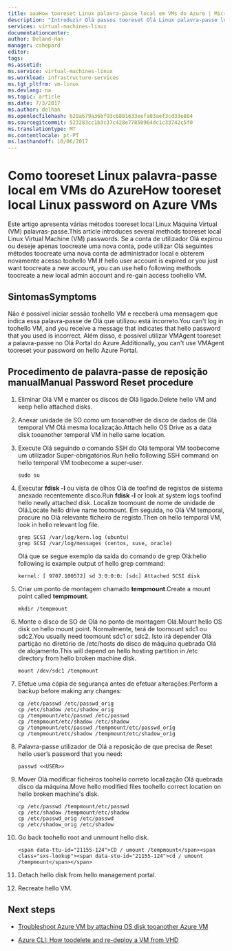 ```yaml
---
title: aaaHow tooreset Linux palavra-passe local em VMs do Azure | Microsoft Docs
description: "Introduzir Olá passos tooreset Olá Linux palavra-passe local na VM do Azure"
services: virtual-machines-linux
documentationcenter: 
author: Deland-Han
manager: cshepard
editor: 
tags: 
ms.assetid: 
ms.service: virtual-machines-linux
ms.workload: infrastructure-services
ms.tgt_pltfrm: vm-linux
ms.devlang: na
ms.topic: article
ms.date: 7/3/2017
ms.author: delhan
ms.openlocfilehash: b28a679a36bf93c6881633eefa03aef3cd33e804
ms.sourcegitcommit: 523283cc1b3c37c428e77850964dc1c33742c5f0
ms.translationtype: MT
ms.contentlocale: pt-PT
ms.lasthandoff: 10/06/2017
---
```

# <a name="how-tooreset-local-linux-password-on-azure-vms"></a><span data-ttu-id="21155-103">Como tooreset Linux palavra-passe local em VMs do Azure</span><span class="sxs-lookup"><span data-stu-id="21155-103">How tooreset local Linux password on Azure VMs</span></span>

<span data-ttu-id="21155-104">Este artigo apresenta várias métodos tooreset local Linux Máquina Virtual (VM) palavras-passe.</span><span class="sxs-lookup"><span data-stu-id="21155-104">This article introduces several methods tooreset local Linux Virtual Machine (VM) passwords.</span></span> <span data-ttu-id="21155-105">Se a conta de utilizador Olá expirou ou deseje apenas toocreate uma nova conta, pode utilizar Olá seguintes métodos toocreate uma nova conta de administrador local e obterem novamente acesso toohello VM.</span><span class="sxs-lookup"><span data-stu-id="21155-105">If hello user account is expired or you just want toocreate a new account, you can use hello following methods toocreate a new local admin account and re-gain access toohello VM.</span></span>

## <a name="symptoms"></a><span data-ttu-id="21155-106">Sintomas</span><span class="sxs-lookup"><span data-stu-id="21155-106">Symptoms</span></span>

<span data-ttu-id="21155-107">Não é possível iniciar sessão toohello VM e receberá uma mensagem que indica essa palavra-passe de Olá que utilizou está incorreto.</span><span class="sxs-lookup"><span data-stu-id="21155-107">You can't log in toohello VM, and you receive a message that indicates that hello password that you used is incorrect.</span></span> <span data-ttu-id="21155-108">Além disso, é possível utilizar VMAgent tooreset a palavra-passe no Olá Portal do Azure.</span><span class="sxs-lookup"><span data-stu-id="21155-108">Additionally, you can't use VMAgent tooreset your password on hello Azure Portal.</span></span> 

## <a name="manual-password-reset-procedure"></a><span data-ttu-id="21155-109">Procedimento de palavra-passe de reposição manual</span><span class="sxs-lookup"><span data-stu-id="21155-109">Manual Password Reset procedure</span></span>

1.  <span data-ttu-id="21155-110">Eliminar Olá VM e manter os discos de Olá ligado.</span><span class="sxs-lookup"><span data-stu-id="21155-110">Delete hello VM and keep hello attached disks.</span></span>

2.  <span data-ttu-id="21155-111">Anexar unidade de SO como um tooanother de disco de dados de Olá temporal VM Olá mesma localização.</span><span class="sxs-lookup"><span data-stu-id="21155-111">Attach hello OS Drive as a data disk tooanother temporal VM in hello same location.</span></span>

3.  <span data-ttu-id="21155-112">Execute Olá seguindo o comando SSH do Olá temporal VM toobecome um utilizador Super-obrigatórios.</span><span class="sxs-lookup"><span data-stu-id="21155-112">Run hello following SSH command on hello temporal VM toobecome a super-user.</span></span>


    ~~~~
    sudo su
    ~~~~

4.  <span data-ttu-id="21155-113">Executar **fdisk -l** ou vista de olhos Olá de toofind de registos de sistema anexado recentemente disco.</span><span class="sxs-lookup"><span data-stu-id="21155-113">Run **fdisk -l** or look at system logs toofind hello newly attached disk.</span></span> <span data-ttu-id="21155-114">Localize toomount de nome de unidade de Olá.</span><span class="sxs-lookup"><span data-stu-id="21155-114">Locate hello drive name toomount.</span></span> <span data-ttu-id="21155-115">Em seguida, no Olá VM temporal, procure no Olá relevante ficheiro de registo.</span><span class="sxs-lookup"><span data-stu-id="21155-115">Then on hello temporal VM, look in hello relevant log file.</span></span>

    ~~~~
    grep SCSI /var/log/kern.log (ubuntu)
    grep SCSI /var/log/messages (centos, suse, oracle)
    ~~~~

    <span data-ttu-id="21155-116">Olá que se segue exemplo da saída do comando de grep Olá:</span><span class="sxs-lookup"><span data-stu-id="21155-116">hello following is example output of hello grep command:</span></span>

    ~~~~
    kernel: [ 9707.100572] sd 3:0:0:0: [sdc] Attached SCSI disk
    ~~~~

5.  <span data-ttu-id="21155-117">Criar um ponto de montagem chamado **tempmount**.</span><span class="sxs-lookup"><span data-stu-id="21155-117">Create a mount point called **tempmount**.</span></span>

    ~~~~
    mkdir /tempmount
    ~~~~

6.  <span data-ttu-id="21155-118">Monte o disco de SO de Olá no ponto de montagem Olá.</span><span class="sxs-lookup"><span data-stu-id="21155-118">Mount hello OS disk on hello mount point.</span></span> <span data-ttu-id="21155-119">Normalmente, terá de toomount sdc1 ou sdc2.</span><span class="sxs-lookup"><span data-stu-id="21155-119">You usually need toomount sdc1 or sdc2.</span></span> <span data-ttu-id="21155-120">Isto irá depender Olá partição no diretório de /etc/hosts do disco de máquina quebrada Olá de alojamento.</span><span class="sxs-lookup"><span data-stu-id="21155-120">This will depend on hello hosting partition in /etc directory from hello broken machine disk.</span></span>

    ~~~~
    mount /dev/sdc1 /tempmount
    ~~~~

7.  <span data-ttu-id="21155-121">Efetue uma cópia de segurança antes de efetuar alterações:</span><span class="sxs-lookup"><span data-stu-id="21155-121">Perform a backup before making any changes:</span></span>

    ~~~~
    cp /etc/passwd /etc/passwd_orig    
    cp /etc/shadow /etc/shadow_orig    
    cp /tempmount/etc/passwd /etc/passwd
    cp /tempmount/etc/shadow /etc/shadow 
    cp /tempmount/etc/passwd /tempmount/etc/passwd_orig
    cp /tempmount/etc/shadow /tempmount/etc/shadow_orig
    ~~~~

8.  <span data-ttu-id="21155-122">Palavra-passe utilizador de Olá a reposição de que precisa de:</span><span class="sxs-lookup"><span data-stu-id="21155-122">Reset hello user’s password that you need:</span></span>

    ~~~~
    passwd <<USER>> 
    ~~~~

9.  <span data-ttu-id="21155-123">Mover Olá modificar ficheiros toohello correto localização Olá quebrada disco da máquina.</span><span class="sxs-lookup"><span data-stu-id="21155-123">Move hello modified files toohello correct location on hello broken machine's disk.</span></span>

    ~~~~
    cp /etc/passwd /tempmount/etc/passwd
    cp /etc/shadow /tempmount/etc/shadow
    cp /etc/passwd_orig /etc/passwd
    cp /etc/shadow_orig /etc/shadow
    
10. Go back toohello root and unmount hello disk.

    ~~~~
    <span data-ttu-id="21155-124">CD / umount /tempmount</span><span class="sxs-lookup"><span data-stu-id="21155-124">cd / umount /tempmount</span></span>
    ~~~~

11. Detach hello disk from hello management portal.

12. Recreate hello VM.

## Next steps

* [Troubleshoot Azure VM by attaching OS disk tooanother Azure VM](http://social.technet.microsoft.com/wiki/contents/articles/18710.troubleshoot-azure-vm-by-attaching-os-disk-to-another-azure-vm.aspx)

* [Azure CLI: How toodelete and re-deploy a VM from VHD](https://blogs.msdn.microsoft.com/linuxonazure/2016/07/21/azure-cli-how-to-delete-and-re-deploy-a-vm-from-vhd/)
